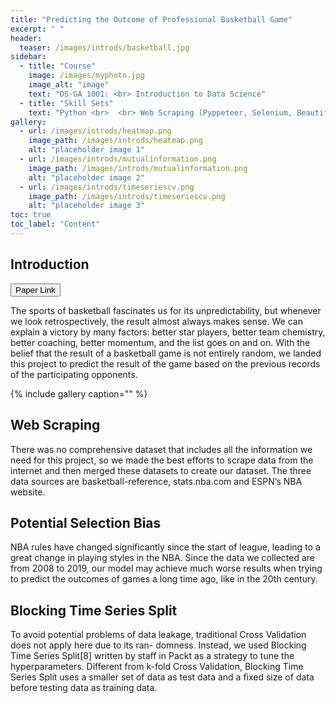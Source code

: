 ```yaml
---
title: "Predicting the Outcome of Professional Basketball Game"
excerpt: " "
header:
  teaser: /images/introds/basketball.jpg
sidebar:
  - title: "Course"
    image: /images/myphoto.jpg
    image_alt: "image"
    text: "DS-GA 1001: <br> Introduction to Data Science"
  - title: "Skill Sets"
    text: "Python <br>  <br> Web Scraping (Pyppeteer, Selenium, BeautifulSoup) <br> Matplotlib, Seaborn"
gallery:
  - url: /images/introds/heatmap.png
    image_path: /images/introds/heatmap.png
    alt: "placeholder image 1"
  - url: /images/introds/mutualinformation.png
    image_path: /images/introds/mutualinformation.png
    alt: "placeholder image 2"
  - url: /images/introds/timeseriescv.png
    image_path: /images/introds/timeseriescv.png
    alt: "placeholder image 3"
toc: true
toc_label: "Content"
---
```



## Introduction

<button type="button" class="btn btn-secondary btn-sm" onclick=" relocate_home()">Paper Link</button>

<script>
function relocate_home()
{
     location.href = "https://garylkl.github.io/pdf_files/introds_final.pdf";
} 
</script>


The sports of basketball fascinates us for its unpredictability, but whenever we look retrospectively, the result almost always makes sense. We can explain a victory by many factors: better star players, better team chemistry, better coaching, better momentum, and the list goes on and on. With the belief that the result of a basketball game is not entirely random, we landed this project to predict the result of the game based on the previous records of the participating opponents.

{% include gallery caption="" %}

## Web Scraping

There was no comprehensive dataset that includes all the information we need for this project, so we made the best efforts to scrape data from the internet and then merged these datasets to create our dataset. The three data sources are basketball-reference, stats.nba.com and ESPN’s NBA website.

## Potential Selection Bias

NBA rules have changed significantly since the start of league, leading to a great change in playing styles in the NBA. Since the data we collected are from 2008 to 2019, our model may achieve much worse results when trying to predict the outcomes of games a long time ago, like in the 20th century.

## Blocking Time Series Split

To avoid potential problems of data leakage, traditional Cross Validation does not apply here due to its ran- domness. Instead, we used Blocking Time Series Split[8] written by staff in Packt as a strategy to tune the hyperparameters. Different from k-fold Cross Validation, Blocking Time Series Split uses a smaller set of data as test data and a fixed size of data before testing data as training data.